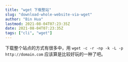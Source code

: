 ```yaml
---
title: "wget 下载整站"
slug: "download-whole-website-via-wget"
author: "Bin Hua"
lastmod: 2021-08-04T07:23:35Z
date: 2021-08-04T07:23:35Z
tags: ["cli", "wget"]
---
```


下载整个站点的方式有很多中，用 `wget -c -r -np -k -L -p http://domain.com` 应该算是比较好玩的一种了吧。
